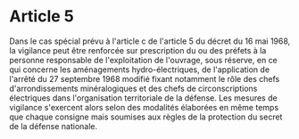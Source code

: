 # Article 5

Dans le cas spécial prévu à l'article c de l'article 5 du décret du 16 mai 1968, la vigilance peut être renforcée sur prescription du ou des préfets à la personne responsable de l'exploitation de l'ouvrage, sous réserve, en ce qui concerne les aménagements hydro-électriques, de l'application de l'arrêté du 27 septembre 1968 modifié fixant notamment le rôle des chefs d'arrondissements minéralogiques et des chefs de circonscriptions électriques dans l'organisation territoriale de la défense. Les mesures de vigilance s'exercent alors selon des modalités élaborées en même temps que chaque consigne mais soumises aux règles de la protection du secret de la défense nationale.
